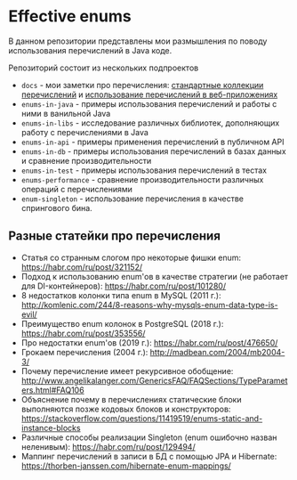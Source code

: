 # Effective enums
В данном репозитории представлены мои размышления по поводу использования перечислений в Java коде.

Репозиторий состоит из нескольких подпроектов
- `docs` - мои заметки про перечисления: [стандартные коллекции перечислений][enums] 
  и [использование перечислений в веб-приложениях][effective-enums]
- `enums-in-java` - примеры использования перечислений и работы с ними в ванильной Java
- `enums-in-libs` - исследование различных библиотек, дополняющих работу с перечислениями в Java
- `enums-in-api` - примеры применения перечислений в публичном API
- `enums-in-db` - примеры использования перечислений в базах данных и сравнение производительности
- `enums-in-test` - примеры использования перечислений в тестах
- `enums-performance` - сравнение производительности различных операций с перечислениями
- `enum-singleton` - использование перечисления в качестве спрингового бина.

## Разные статейки про перечисления
- Статья со странным слогом про некоторые фишки enum: https://habr.com/ru/post/321152/
- Подход к использованию enum'ов в качестве стратегии (не работает для DI-контейнеров): https://habr.com/ru/post/101280/
- 8 недостатков колонки типа enum в MySQL (2011 г.): http://komlenic.com/244/8-reasons-why-mysqls-enum-data-type-is-evil/
- Преимущество enum колонок в PostgreSQL (2018 г.): https://habr.com/ru/post/353556/
- Про недостатки enum'ов (2019 г.): https://habr.com/ru/post/476650/
- Грокаем перечисления (2004 г.): http://madbean.com/2004/mb2004-3/
- Почему перечисление имеет рекурсивное обобщение: http://www.angelikalanger.com/GenericsFAQ/FAQSections/TypeParameters.html#FAQ106
- Объяснение почему в перечислениях статические блоки выполняются позже кодовых блоков и конструкторов: https://stackoverflow.com/questions/11419519/enums-static-and-instance-blocks
- Различные способы реализации Singleton (enum ошибочно назван неленивым): https://habr.com/ru/post/129494/
- Маппинг перечислений в записи в БД с помощью JPA и Hibernate: https://thorben-janssen.com/hibernate-enum-mappings/

[enums]: /docs/enums_collections.md
[effective-enums]: /docs/effective_enums.md
[enum-set]: /enums-in-java/src/test/java/dev/boiarshinov/enumsinjava/collections/EnumSetTest.java